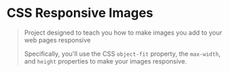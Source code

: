 # CSS Responsive Images

> Project designed to teach you how to make images you add to your web pages responsive
>
> Specifically, you'll use the CSS `object-fit` property, the `max-width`, and `height` properties to make your images responsive.
